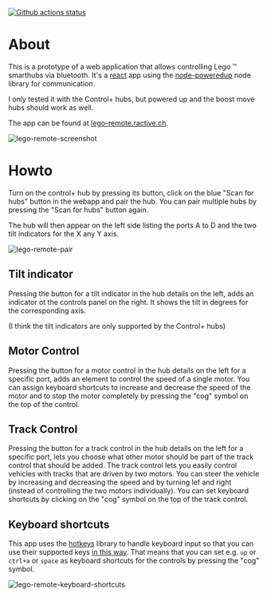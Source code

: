 [![Github actions status](https://github.com/ractive/lego-remote/workflows/lego-remote/badge.svg)](https://github.com/ractive/lego-remote/actions?query=workflow%3Alego-remote)

# About
This is a prototype of a web application that allows controlling Lego :tm: smarthubs via bluetooth.
It's a [react](https://reactjs.org/) app using the [node-poweredup](https://github.com/nathankellenicki/node-poweredup)
node library for communication.

I only tested it with the Control+ hubs, but powered up and the boost move hubs should work as well.

The app can be found at [lego-remote.ractive.ch](https://lego-remote.ractive.ch).

![lego-remote-screenshot](https://user-images.githubusercontent.com/783861/69191589-160e0580-0b23-11ea-9dae-48df3af7a5db.png)

# Howto
Turn on the control+ hub by pressing its button, click on the blue "Scan for hubs" button in the
webapp and pair the hub. You can pair multiple hubs by pressing the "Scan for hubs" button again.

The hub will then appear on the left side listing the ports A to D and the two tilt indicators for the
X any Y axis. 

![lego-remote-pair](https://user-images.githubusercontent.com/783861/69191588-160e0580-0b23-11ea-993d-069fa5e7e45d.png)

## Tilt indicator
Pressing the button for a tilt indicator in the hub details on the left, adds an indicator ot the controls panel
on the right. It shows the tilt in degrees for the corresponding axis. 

(I think the tilt indicators are only supported by the Control+ hubs)

## Motor Control
Pressing the button for a motor control in the hub details on the left for a specific port, adds an element
to control the speed of a single motor. You can assign keyboard shortcuts to increase and decrease the speed
of the motor and to stop the motor completely by pressing the "cog" symbol on the top of the control.

## Track Control
Pressing the button for a track control in the hub details on the left for a specific port, lets you choose
what other motor should be part of the track control that should be added. The track control lets you easily
control vehicles with tracks that are driven by two motors. You can steer the vehicle by increasing and
decreasing the speed and by turning lef and right (instead of controlling the two motors individually).
You can set keyboard shortcuts by clicking on the "cog" symbol on the top of the track control.

## Keyboard shortcuts
This app uses the [hotkeys](https://github.com/jaywcjlove/hotkeys) library to handle keyboard input so
that you can use their supported keys [in this way](https://github.com/jaywcjlove/hotkeys#supported-keys).
That means that you can set e.g. `up` or `ctrl+a` or `space` as keyboard shortcuts for the controls by
pressing the "cog" symbol.

![lego-remote-keyboard-shortcuts](https://user-images.githubusercontent.com/783861/69191586-15756f00-0b23-11ea-8a0f-3b0c28b4cc84.png)

